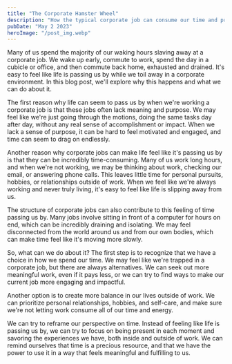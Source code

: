 ```yaml
---
title: "The Corporate Hamster Wheel"
description: "How the typical corporate job can consume our time and prevent us from living a fulfilling life, and offers some insights on how to break free from the cycle..."
pubDate: "May 2 2023"
heroImage: "/post_img.webp"
---
```

Many of us spend the majority of our waking hours slaving away at a corporate job. We wake up early, commute to work, spend the day in a cubicle or office, and then commute back home, exhausted and drained. It's easy to feel like life is passing us by while we toil away in a corporate environment. In this blog post, we'll explore why this happens and what we can do about it.

The first reason why life can seem to pass us by when we're working a corporate job is that these jobs often lack meaning and purpose. We may feel like we're just going through the motions, doing the same tasks day after day, without any real sense of accomplishment or impact. When we lack a sense of purpose, it can be hard to feel motivated and engaged, and time can seem to drag on endlessly.

Another reason why corporate jobs can make life feel like it's passing us by is that they can be incredibly time-consuming. Many of us work long hours, and when we're not working, we may be thinking about work, checking our email, or answering phone calls. This leaves little time for personal pursuits, hobbies, or relationships outside of work. When we feel like we're always working and never truly living, it's easy to feel like life is slipping away from us.

The structure of corporate jobs can also contribute to this feeling of time passing us by. Many jobs involve sitting in front of a computer for hours on end, which can be incredibly draining and isolating. We may feel disconnected from the world around us and from our own bodies, which can make time feel like it's moving more slowly.

So, what can we do about it? The first step is to recognize that we have a choice in how we spend our time. We may feel like we're trapped in a corporate job, but there are always alternatives. We can seek out more meaningful work, even if it pays less, or we can try to find ways to make our current job more engaging and impactful.

Another option is to create more balance in our lives outside of work. We can prioritize personal relationships, hobbies, and self-care, and make sure we're not letting work consume all of our time and energy.

We can try to reframe our perspective on time. Instead of feeling like life is passing us by, we can try to focus on being present in each moment and savoring the experiences we have, both inside and outside of work. We can remind ourselves that time is a precious resource, and that we have the power to use it in a way that feels meaningful and fulfilling to us.